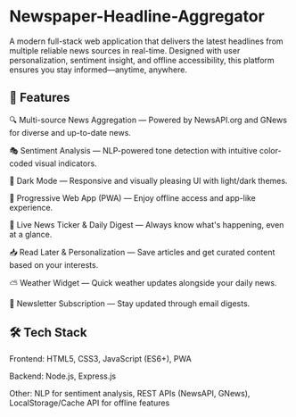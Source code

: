 # Newspaper-Headline-Aggregator
A modern full-stack web application that delivers the latest headlines from multiple reliable news sources in real-time. Designed with user personalization, sentiment insight, and offline accessibility, this platform ensures you stay informed—anytime, anywhere.

## 🌟 Features
🔍 Multi-source News Aggregation — Powered by NewsAPI.org and GNews for diverse and up-to-date news.

🎭 Sentiment Analysis — NLP-powered tone detection with intuitive color-coded visual indicators.

🌙 Dark Mode — Responsive and visually pleasing UI with light/dark themes.

📡 Progressive Web App (PWA) — Enjoy offline access and app-like experience.

📰 Live News Ticker & Daily Digest — Always know what's happening, even at a glance.

📥 Read Later & Personalization — Save articles and get curated content based on your interests.

⛅ Weather Widget — Quick weather updates alongside your daily news.

📧 Newsletter Subscription — Stay updated through email digests.

## 🛠 Tech Stack
Frontend: HTML5, CSS3, JavaScript (ES6+), PWA

Backend: Node.js, Express.js

Other: NLP for sentiment analysis, REST APIs (NewsAPI, GNews), LocalStorage/Cache API for offline features
